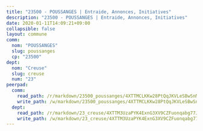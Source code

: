 ```yaml
---
title: "23500 - POUSSANGES | Entraide, Annonces, Initiatives"
description: "23500 - POUSSANGES | Entraide, Annonces, Initiatives"
date: 2020-01-11T14:09:21+09:00
collapsible: false
layout: commune
comm:
  nom: "POUSSANGES"
  slug: poussanges
  cp: "23500"
dept:
  nom: "Creuse"
  slug: creuse
  num: "23"
peerpad:
  comm:
    read_path: /r/markdown/23500_poussanges/4XTTMCLKKw28PtQqJKVLeSBwSnMrXALLDdCmVi8RJswYHgbX4
    write_path: /w/markdown/23500_poussanges/4XTTMCLKKw28PtQqJKVLeSBwSnMrXALLDdCmVi8RJswYHgbX4-K3TgTqS1NXJ6zUTWweKFp1sDP3Hre9TcUKCF8wGxPCaNHTWuF8FqegqpmUAFn8DMKznsDRnwcofUayoDk7d5qGEHCP8mzUEPb6Cw3nM7aFixdbKDKfdu13vT19T7J7UCa4kyGaXg
  dept:
    read_path: /r/markdown/23_creuse/4XTTM3UzaPYK4ExnG3XV9CZFuonqabg77JTNiqvJ5MQS23jj7
    write_path: /w/markdown/23_creuse/4XTTM3UzaPYK4ExnG3XV9CZFuonqabg77JTNiqvJ5MQS23jj7-K3TgUKE86JxR4JSYXC5aZe6fqBSBprUrmaVFUW2jmdnpHS2xDyA3bckVFWgGTEWFg2GMkYcK4FztBw3HJgWqQMWmUjaPRWNNPUiVES6qbqTDLs9pxQ3uHzULq9XSj5J8FTp6MDn1
---
```


